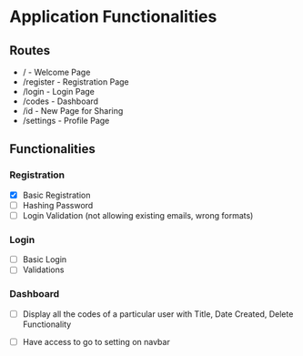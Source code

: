 # **Application Functionalities** #

## **Routes**

- / - Welcome Page
- /register - Registration Page
- /login - Login Page
- /codes - Dashboard
- /id - New Page for Sharing
- /settings - Profile Page

## **Functionalities**

### Registration
- [x] Basic Registration 
- [ ] Hashing Password
- [ ] Login Validation (not allowing existing emails, wrong formats)

### Login
- [ ] Basic Login
- [ ] Validations

### Dashboard
- [ ] Display all the codes of a particular user with Title, Date Created, Delete Functionality
- [ ] Have access to go to setting on navbar



